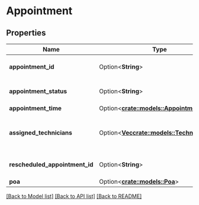 # Appointment

## Properties

Name | Type | Description | Notes
------------ | ------------- | ------------- | -------------
**appointment_id** | Option<**String**> | The appointment identifier. | [optional]
**appointment_status** | Option<**String**> | The status of the appointment. | [optional]
**appointment_time** | Option<[**crate::models::AppointmentTime**](AppointmentTime.md)> |  | [optional]
**assigned_technicians** | Option<[**Vec<crate::models::Technician>**](Technician.md)> | A list of technicians assigned to the service job. | [optional]
**rescheduled_appointment_id** | Option<**String**> | The appointment identifier. | [optional]
**poa** | Option<[**crate::models::Poa**](Poa.md)> |  | [optional]

[[Back to Model list]](../README.md#documentation-for-models) [[Back to API list]](../README.md#documentation-for-api-endpoints) [[Back to README]](../README.md)


